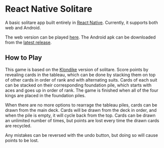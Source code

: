 # React Native Solitare

A basic solitare app built entirely in [React Native](https://reactnative.dev/). Currently, it supports both web and Android.

The web version can be played [here](https://jennissenevan.github.io/react-native-solitare/). The Android apk can be downloaded from the [latest release](https://github.com/JennissenEvan/react-native-solitare/releases).

## How to Play

This game is based on the [Klondike](https://en.wikipedia.org/wiki/Klondike_(solitaire)) version of solitare. Score points by revealing cards in the tableau, which can be done by stacking them on top of other cards in order of rank and with alternating suits. Cards of each suit can be stacked on their corresponding foundation pile, which starts with aces and goes up in order of rank. The game is finished when all of the four kings are placed in the foundation piles.

When there are no more options to rearrage the tableau piles, cards can be drawn from the main deck. Cards will be drawn from the deck in order, and when the pile is empty, it will cycle back from the top. Cards can be drawn an unlimited number of times, but points are lost every time the drawn cards are recycled.

Any mistakes can be reversed with the undo button, but doing so will cause points to be lost.
